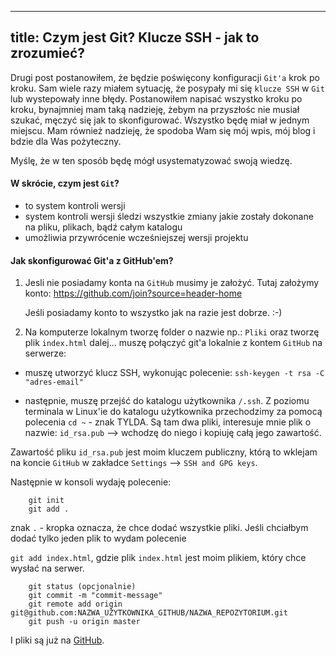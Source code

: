----
title: Czym jest Git? Klucze SSH - jak to zrozumieć?
----

Drugi post postanowiłem, że będzie poświęcony konfiguracji `Git'a` krok po
kroku.
Sam wiele razy miałem sytuację, że posypały mi się `klucze SSH` w `Git` lub wystepowały inne błędy.
Postanowiłem napisać wszystko kroku po kroku, bynajmniej mam taką nadzieję, żebym na przyszłośc nie musiał szukać,
męczyć się jak to skonfigurować. Wszystko będę miał w jednym miejscu. Mam również nadzieję, że spodoba Wam się mój wpis, mój blog i bdzie dla Was pożyteczny.

Myślę, że w ten sposób będę mógł usystematyzować swoją wiedzę.

#### W skrócie, czym jest `Git`?
* to system kontroli wersji
* system kontroli wersji śledzi wszystkie zmiany jakie zostały dokonane
na pliku, plikach, bądź całym katalogu
* umożliwia przywrócenie wcześniejszej wersji projektu


#### Jak skonfigurować Git'a z GitHub'em?

1. Jesli nie posiadamy konta na `GitHub` musimy je założyć.
Tutaj założymy konto: <https://github.com/join?source=header-home>

    Jeśli posiadamy konto to wszystko jak na razie jest dobrze. :-)

2. Na komputerze lokalnym tworzę folder o nazwie np.:  `Pliki` oraz tworzę plik `index.html`
   dalej... muszę połączyć git'a lokalnie z kontem `GitHub` na serwerze:

* muszę utworzyć klucz SSH, wykonując polecenie: `ssh-keygen -t rsa -C "adres-email"`

* następnie, muszę przejść do katalogu użytkownika `/.ssh`. Z poziomu terminala w Linux'ie do katalogu użytkownika przechodzimy za pomocą
polecenia `cd ~` - znak TYLDA. Są tam dwa pliki, interesuje mnie plik o nazwie: `id_rsa.pub` --> wchodzę do niego i kopiuję całą jego zawartość.

Zawartość pliku `id_rsa.pub` jest moim kluczem publiczny, którą to wklejam na koncie `GitHub` w zakładce `Settings` --> `SSH and GPG keys`.

Następnie w konsoli wydaję polecenie:

```
    git init
    git add .
```

znak `.` - kropka oznacza, że chce dodać wszystkie pliki. Jeśli chciałbym dodać tylko jeden plik to wydam polecenie

`git add index.html`, gdzie plik `index.html` jest moim plikiem, który chce wysłać na serwer.



```
	git status (opcjonalnie)
	git commit -m "commit-message"
	git remote add origin git@github.com:NAZWA_UŻYTKOWNIKA_GITHUB/NAZWA_REPOZYTORIUM.git
	git push -u origin master
```


I pliki są już na [GitHub](http://www.github.com).
